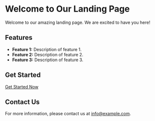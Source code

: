 # Welcome to Our Landing Page

Welcome to our amazing landing page. We are excited to have you here!

## Features
- **Feature 1:** Description of feature 1.
- **Feature 2:** Description of feature 2.
- **Feature 3:** Description of feature 3.

## Get Started
[Get Started Now](#)

## Contact Us
For more information, please contact us at [info@example.com](mailto:info@example.com).